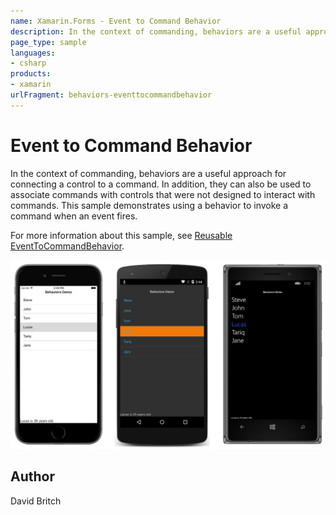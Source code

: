 ```yaml
---
name: Xamarin.Forms - Event to Command Behavior
description: In the context of commanding, behaviors are a useful approach for connecting a control to a command. In addition, they can also be used to...
page_type: sample
languages:
- csharp
products:
- xamarin
urlFragment: behaviors-eventtocommandbehavior
---
```


# Event to Command Behavior

In the context of commanding, behaviors are a useful approach for connecting a control to a command. In addition, they can also be used to associate commands with controls that were not designed to interact with commands. This sample demonstrates using a behavior to invoke a command when an event fires.

For more information about this sample, see [Reusable EventToCommandBehavior](https://docs.microsoft.com/xamarin/xamarin-forms/app-fundamentals/behaviors/reusable/event-to-command-behavior).

![Event to Command Behavior application screenshot](Screenshots/01All.png "Event to Command Behavior application screenshot")

## Author

David Britch
